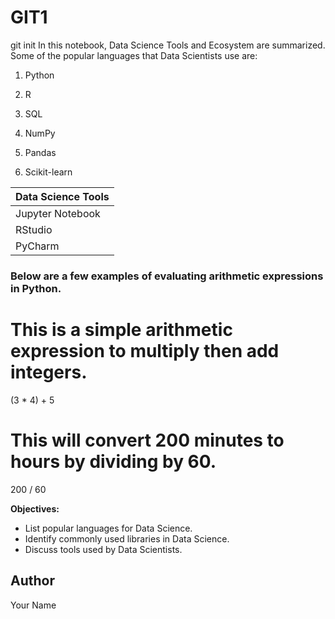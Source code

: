 # GIT1
git init
In this notebook, Data Science Tools and Ecosystem are summarized.
Some of the popular languages that Data Scientists use are:

1. Python
2. R
3. SQL


1. NumPy
2. Pandas
3. Scikit-learn

| Data Science Tools |
|--------------------|
| Jupyter Notebook   |
| RStudio            |
| PyCharm            |

### Below are a few examples of evaluating arithmetic expressions in Python.


# This is a simple arithmetic expression to multiply then add integers.
(3 * 4) + 5

# This will convert 200 minutes to hours by dividing by 60.
200 / 60

**Objectives:**

- List popular languages for Data Science.
- Identify commonly used libraries in Data Science.
- Discuss tools used by Data Scientists.

## Author
Your Name




